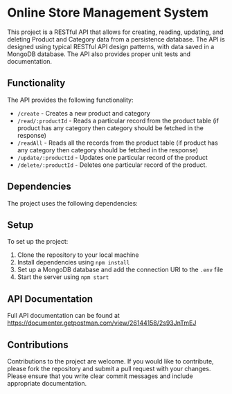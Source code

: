 # Online Store Management System
This project is a RESTful API that allows for creating, reading, updating, and deleting Product and Category data from a persistence database. The API is designed using typical RESTful API design patterns, with data saved in a MongoDB database. The API also provides proper unit tests and documentation.

## Functionality
The API provides the following functionality:
* `/create` - Creates a new product and category
* `/read/:productId` - Reads a particular record from the product table (if product has any category then category should be fetched in the response)
* `/readAll` - Reads all the records from the product table (if product has any category then category should be fetched in the response)
* `/update/:productId` - Updates one particular record of the product
* `/delete/:productId` - Deletes one particular record of the product.

## Dependencies
The project uses the following dependencies:

## Setup
To set up the project:
1. Clone the repository to your local machine
2. Install dependencies using `npm install`
3. Set up a MongoDB database and add the connection URI to the `.env` file
4. Start the server using `npm start`

## API Documentation
Full API documentation can be found at https://documenter.getpostman.com/view/26144158/2s93JnTmEJ

## Contributions
Contributions to the project are welcome. If you would like to contribute, please fork the repository and submit a pull request with your changes. Please ensure that you write clear commit messages and include appropriate documentation.
